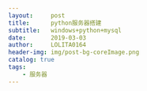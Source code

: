 ```yaml
---
layout:     post
title:      python服务器搭建
subtitle:   windows+python+mysql
date:       2019-03-03
author:     LOLITA0164
header-img: img/post-bg-coreImage.png
catalog: true
tags: 
    - 服务器
---
```




